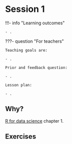 # Session 1

!!!- info "Learning outcomes"

    - .

???- question "For teachers"

    Teaching goals are:

    - .

    Prior and feedback question:

    - .

    Lesson plan:

    - .

## Why?

[R for data science](https://r4ds.hadley.nz/) chapter 1.

## Exercises


